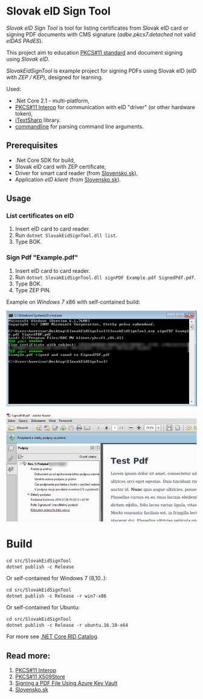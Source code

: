 # Slovak eID Sign Tool
_Slovak eID Sign Tool_ is tool for listing certificates from Slovak eID card or signing PDF documents with CMS signature (_adbe.pkcs7.detached_ not valid _eIDAS PAdES_).

This project aim to education [PKCS#11 standard](https://www.cryptsoft.com/pkcs11doc/STANDARD/pkcs-11v2-20.pdf) and document signing using _Slovak eID_.

_SlovakEidSignTool_ is example project for signing PDFs using Slovak eID (eID with _ZEP / KEP_), designed for learning.

Used:
* .Net Core 2.1 - multi-platform,
* [PKCS#11 Interop](https://pkcs11interop.net/) for communication with eID "driver" (or other hardware token),
* [iTextSharp](https://github.com/itext/itextsharp) library.
* [commandline](https://github.com/commandlineparser/commandline) for parsing command line arguments.

## Prerequisites
 * .Net Core SDK for build,
 * Slovak eID card with ZEP certificate,
 * Driver for smart card reader (from [Slovensko.sk](https://www.slovensko.sk/sk/na-stiahnutie)),
 * Application _eID klient_ (from [Slovensko.sk](https://www.slovensko.sk/sk/na-stiahnutie)).

## Usage

### List certificates on eID
 1. Insert eID card to card reader.
 1. Run `dotnet SlovakEidSignTool.dll list`.
 1. Type BOK.

### Sign Pdf "Example.pdf"
 1. Insert eID card to card reader.
 1. Run `dotnet SlovakEidSignTool.dll signPDF Example.pdf SignedPdf.pdf`.
 1. Type BOK.
 1. Type ZEP PIN.

Example on _Windows 7_ x86 with self-contained build:

![Signed dcument](doc/UsageWin7.png)

![Signed dcument](doc/SignedDocument.png)

# Build

```
cd src/SlovakEidSignTool
dotnet publish -c Release
```

Or self-contained for Windows 7 (8,10..):
```
cd src/SlovakEidSignTool
dotnet publish -c Release -r win7-x86
```

Or self-contained for Ubuntu:
```
cd src/SlovakEidSignTool
dotnet publish -c Release -r ubuntu.16.10-x64
```

For more see [.NET Core RID Catalog](https://docs.microsoft.com/en-us/dotnet/core/rid-catalog).

## Read more:
 1. [PKCS#11 Interop](https://pkcs11interop.net/)
 1. [PKCS#11 X509Store](https://github.com/Pkcs11Interop/Pkcs11Interop.X509Store/blob/master/src/Pkcs11Interop.X509Store/Pkcs11X509Certificate.cs)
 1. [Signing a PDF File Using Azure Key Vault](https://rahulpnath.com/blog/signing-a-pdf-file-using-azure-key-vault/)
 1. [Slovensko.sk](https://www.slovensko.sk/sk/na-stiahnutie)
